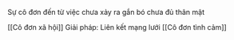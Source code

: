 Sự cô đơn đến từ việc chưa xảy ra gắn bó chưa đủ thân mật

[[Cô đơn xã hội]]
Giải pháp: Liên kết mạng lưới
[[Cô đơn tình cảm]]
